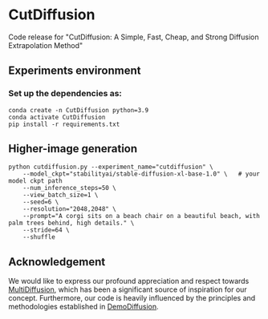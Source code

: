 # CutDiffusion 
Code release for "CutDiffusion: A Simple, Fast, Cheap, and Strong Diffusion Extrapolation Method" 

## Experiments environment
### Set up the dependencies as:
```
conda create -n CutDiffusion python=3.9
conda activate CutDiffusion
pip install -r requirements.txt
```
## Higher-image generation
```
python cutdiffusion.py --experiment_name="cutdiffusion" \
    --model_ckpt="stabilityai/stable-diffusion-xl-base-1.0" \   # your model ckpt path
    --num_inference_steps=50 \
    --view_batch_size=1 \
    --seed=6 \
    --resolution="2048,2048" \
    --prompt="A corgi sits on a beach chair on a beautiful beach, with palm trees behind, high details." \
    --stride=64 \
    --shuffle 
``` 

## Acknowledgement
We would like to express our profound appreciation and respect towards [MultiDiffusion](https://multidiffusion.github.io/), which has been a significant source of inspiration for our concept. 
Furthermore, our code is heavily influenced by the principles and methodologies established in [DemoDiffusion](https://ruoyidu.github.io/demofusion/demofusion.html).
